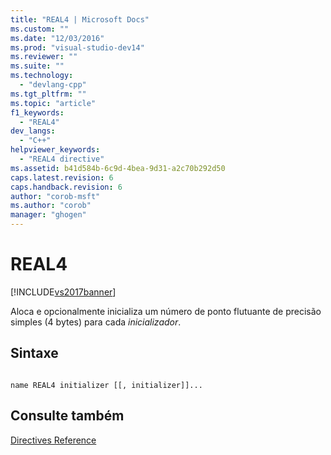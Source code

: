 ```yaml
---
title: "REAL4 | Microsoft Docs"
ms.custom: ""
ms.date: "12/03/2016"
ms.prod: "visual-studio-dev14"
ms.reviewer: ""
ms.suite: ""
ms.technology: 
  - "devlang-cpp"
ms.tgt_pltfrm: ""
ms.topic: "article"
f1_keywords: 
  - "REAL4"
dev_langs: 
  - "C++"
helpviewer_keywords: 
  - "REAL4 directive"
ms.assetid: b41d584b-6c9d-4bea-9d31-a2c70b292d50
caps.latest.revision: 6
caps.handback.revision: 6
author: "corob-msft"
ms.author: "corob"
manager: "ghogen"
---
```

# REAL4
[!INCLUDE[vs2017banner](../../assembler/inline/includes/vs2017banner.md)]

Aloca e opcionalmente inicializa um número de ponto flutuante de precisão simples \(4 bytes\) para cada  *inicializador*.  
  
## Sintaxe  
  
```  
  
name REAL4 initializer [[, initializer]]...  
```  
  
## Consulte também  
 [Directives Reference](../../assembler/masm/directives-reference.md)
